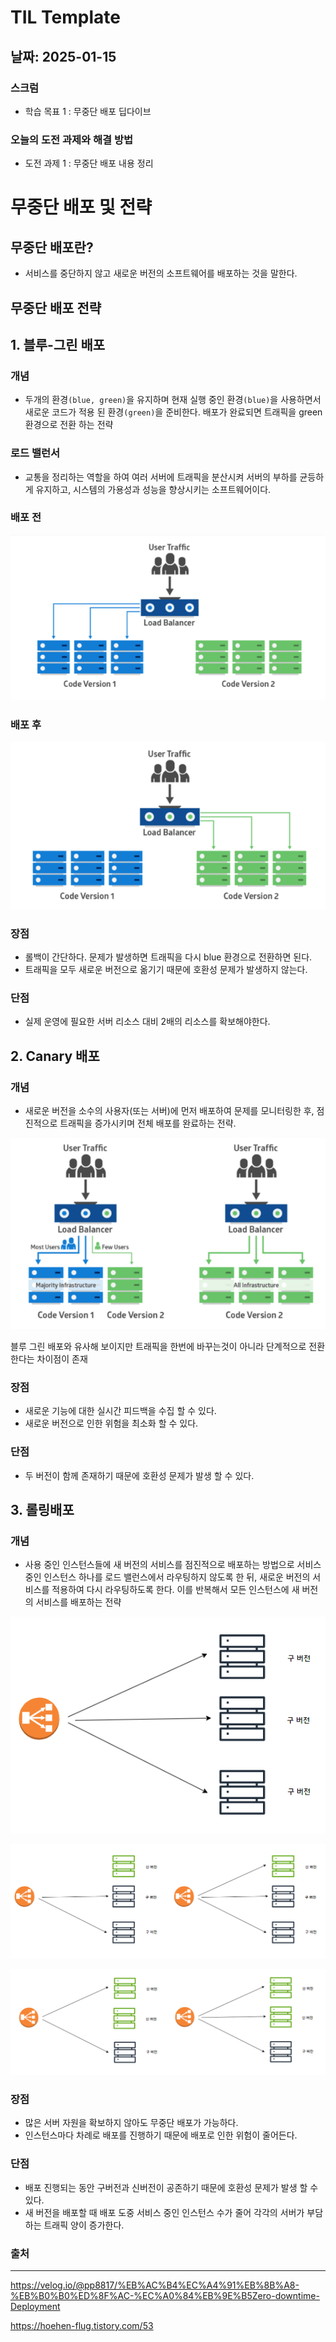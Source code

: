 # TIL Template

## 날짜: 2025-01-15

### 스크럼
- 학습 목표 1 : 무중단 배포 딥다이브


### 오늘의 도전 과제와 해결 방법
- 도전 과제 1 : 무중단 배포 내용 정리
# 무중단 배포 및 전략

## 무중단 배포란?


- 서비스를 중단하지 않고 새로운 버전의 소프트웨어를 배포하는 것을 말한다.

## 무중단 배포 전략

## 1. 블루-그린 배포

### 개념

- 두개의 환경`(blue, green)`을 유지하며 현재 실행 중인 환경`(blue)`을 사용하면서 새로운 코드가 적용 된 환경`(green)`을 준비한다. 배포가 완료되면 트래픽을 green 환경으로 전환 하는 전략

### 로드 밸런서

- 교통을 정리하는 역할을 하여 여러 서버에 트래픽을 분산시켜 서버의 부하를 균등하게 유지하고, 시스템의 가용성과 성능을 향상시키는 소프트웨어이다.

### 배포 전

![alt text](image.png)

### 배포 후

![alt text](image-1.png)

### 장점

- 롤백이 간단하다. 문제가 발생하면 트래픽을 다시 blue 환경으로 전환하면 된다.
- 트래픽을 모두 새로운 버전으로 옮기기 때문에 호환성 문제가 발생하지 않는다.

### 단점

- 실제 운영에 필요한 서버 리소스 대비 2배의 리소스를 확보해야한다.

## 2. Canary 배포

### 개념

- 새로운 버전을 소수의 사용자(또는 서버)에 먼저 배포하여 문제를 모니터링한 후, 점진적으로 트래픽을 증가시키며 전체 배포를 완료하는 전략.

![alt text](image-2.png)

블루 그린 배포와 유사해 보이지만 트래픽을 한번에 바꾸는것이 아니라 단계적으로 전환한다는 차이점이 존재

### 장점

- 새로운 기능에 대한 실시간 피드백을 수집 할 수 있다.
- 새로운 버전으로 인한 위험을 최소화 할 수 있다.

### 단점

- 두 버전이 함께 존재하기 때문에 호환성 문제가 발생 할 수 있다.

## 3. 롤링배포

### 개념

- 사용 중인 인스턴스들에 새 버전의 서비스를 점진적으로 배포하는 방법으로 서비스 중인 인스턴스 하나를 로드 밸런스에서 라우팅하지 않도록 한 뒤, 새로운 버전의 서비스를 적용하여 다시 라우팅하도록 한다. 이를 반복해서 모든 인스턴스에 새 버전의 서비스를 배포하는 전략

![alt text](image-3.png)

![alt text](image-4.png)

![alt text](image-5.png)

### 장점

- 많은 서버 자원을 확보하지 않아도 무중단 배포가 가능하다.
- 인스턴스마다 차례로 배포를 진행하기 때문에 배포로 인한 위험이 줄어든다.

### 단점

- 배포 진행되는 동안 구버전과 신버전이 공존하기 때문에 호환성 문제가 발생 할 수 있다.
- 새 버전을 배포할 때 배포 도중 서비스 중인 인스턴스 수가 줄어 각각의 서버가 부담하는 트래픽 양이 증가한다.

### 출처

---

https://velog.io/@pp8817/%EB%AC%B4%EC%A4%91%EB%8B%A8-%EB%B0%B0%ED%8F%AC-%EC%A0%84%EB%9E%B5Zero-downtime-Deployment

https://hoehen-flug.tistory.com/53